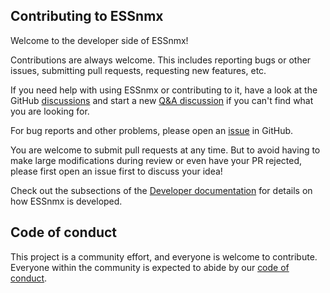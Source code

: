 ## Contributing to ESSnmx

Welcome to the developer side of ESSnmx!

Contributions are always welcome.
This includes reporting bugs or other issues, submitting pull requests, requesting new features, etc.

If you need help with using ESSnmx or contributing to it, have a look at the GitHub [discussions](https://github.com/scipp/essnmx/discussions) and start a new [Q&A discussion](https://github.com/scipp/essnmx/discussions/categories/q-a) if you can't find what you are looking for.

For bug reports and other problems, please open an [issue](https://github.com/scipp/essnmx/issues/new) in GitHub.

You are welcome to submit pull requests at any time.
But to avoid having to make large modifications during review or even have your PR rejected, please first open an issue first to discuss your idea!

Check out the subsections of the [Developer documentation](https://scipp.github.io/essnmx/developer/index.html) for details on how ESSnmx is developed.

## Code of conduct

This project is a community effort, and everyone is welcome to contribute.
Everyone within the community is expected to abide by our [code of conduct](https://github.com/scipp/essnmx/blob/main/CODE_OF_CONDUCT.md).
